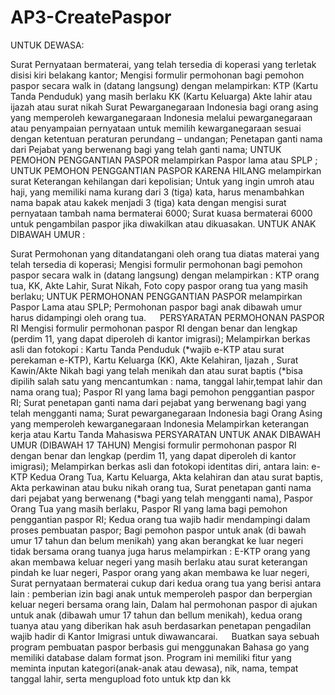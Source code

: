 # AP3-CreatePaspor

UNTUK DEWASA:

Surat Pernyataan bermaterai, yang telah tersedia di koperasi yang terletak disisi kiri belakang kantor;
Mengisi formulir permohonan bagi pemohon paspor secara walk in (datang langsung) dengan melampirkan:
KTP (Kartu Tanda Penduduk) yang masih berlaku
KK (Kartu Keluarga)
Akte lahir atau ijazah atau surat nikah
Surat Pewarganegaraan Indonesia bagi orang asing yang memperoleh kewarganegaraan Indonesia melalui pewarganegaraan atau penyampaian pernyataan untuk memilih kewarganegaraan sesuai dengan ketentuan peraturan perundang – undangan;
Penetapan ganti nama dari Pejabat yang berwenang bagi yang telah ganti nama;
UNTUK PEMOHON PENGGANTIAN PASPOR melampirkan Paspor lama atau SPLP ;
UNTUK PEMOHON PENGGANTIAN PASPOR KARENA HILANG melampirkan surat Keterangan kehilangan dari kepolisian;
Untuk yang ingin umroh atau haji, yang memiliki nama kurang dari 3 (tiga) kata, harus menambahkan nama bapak atau kakek menjadi 3 (tiga) kata dengan mengisi surat pernyataan tambah nama bermaterai 6000;
Surat kuasa bermaterai 6000 untuk pengambilan paspor jika diwakilkan atau dikuasakan.
UNTUK ANAK DIBAWAH UMUR :

Surat Permohonan yang ditandatangani oleh orang tua diatas materai yang telah tersedia di koperasi;
Mengisi formulir permohonan bagi pemohon paspor secara walk in (datang langsung) dengan melampirkan : KTP orang tua, KK, Akte Lahir, Surat Nikah, Foto copy paspor orang tua yang masih berlaku;
UNTUK PERMOHONAN PENGGANTIAN PASPOR melampirkan Paspor Lama atau SPLP;
Permohonan paspor bagi anak dibawah umur harus didampingi oleh orang tua.
 
PERSYARATAN PERMOHONAN PASPOR RI
Mengisi formulir permohonan paspor RI dengan benar dan lengkap (perdim 11, yang dapat diperoleh di kantor imigrasi);
Melampirkan berkas asli dan fotokopi :
Kartu Tanda Penduduk (*wajib e-KTP atau surat perekaman e-KTP),
Kartu Keluarga (KK),
Akte Kelahiran, Ijazah , Surat Kawin/Akte Nikah bagi yang telah menikah dan atau surat baptis (*bisa dipilih salah satu yang mencantumkan : nama, tanggal lahir,tempat lahir dan nama orang tua);
Paspor RI yang lama bagi pemohon penggantian paspor RI;
Surat penetapan ganti nama dari pejabat yang berwenang bagi yang telah mengganti nama;
Surat pewarganegaraan Indonesia bagi Orang Asing yang memperoleh kewarganegaraan Indonesia
Melampirkan keterangan kerja atau Kartu Tanda Mahasiswa
PERSYARATAN UNTUK ANAK DIBAWAH UMUR (DIBAWAH 17 TAHUN)
Mengisi formulir permohonan paspor RI dengan benar dan lengkap (perdim 11, yang dapat diperoleh di kantor imigrasi);
Melampirkan berkas asli dan fotokopi identitas diri, antara lain:
e-KTP Kedua Orang Tua,
Kartu Keluarga,
Akta kelahiran dan atau surat baptis,
Akta perkawinan atau buku nikah orang tua,
Surat penetapan ganti nama dari pejabat yang berwenang (*bagi yang telah mengganti nama),
Paspor Orang Tua yang masih berlaku,
Paspor RI yang lama bagi pemohon penggantian paspor RI;
Kedua orang tua wajib hadir mendampingi dalam proses pembuatan paspor;
Bagi pemohon paspor untuk anak (di bawah umur 17 tahun dan belum menikah) yang akan berangkat ke luar negeri tidak bersama orang tuanya juga harus melampirkan :
E-KTP orang yang akan membawa keluar negeri yang masih berlaku atau surat keterangan pindah ke luar negeri,
Paspor orang yang akan membawa ke luar negeri,
Surat pernyataan bermaterai cukup dari kedua orang tua yang berisi antara lain : pemberian izin bagi anak untuk memperoleh paspor dan berpergian keluar negeri bersama orang lain,
Dalam hal permohonan paspor di ajukan untuk anak (dibawah umur 17 tahun dan bellum menikah), kedua orang tuanya atau yang diberikan hak asuh berdasarkan penetapan pengadilan wajib hadir di Kantor Imigrasi untuk diwawancarai.
 
Buatkan saya sebuah program pembuatan paspor berbasis gui menggunakan Bahasa go yang memiliki database dalam format json. Program ini memiliki fitur yang meminta inputan kategori(anak-anak atau dewasa), nik, nama, tempat tanggal lahir, serta mengupload foto untuk ktp dan kk
